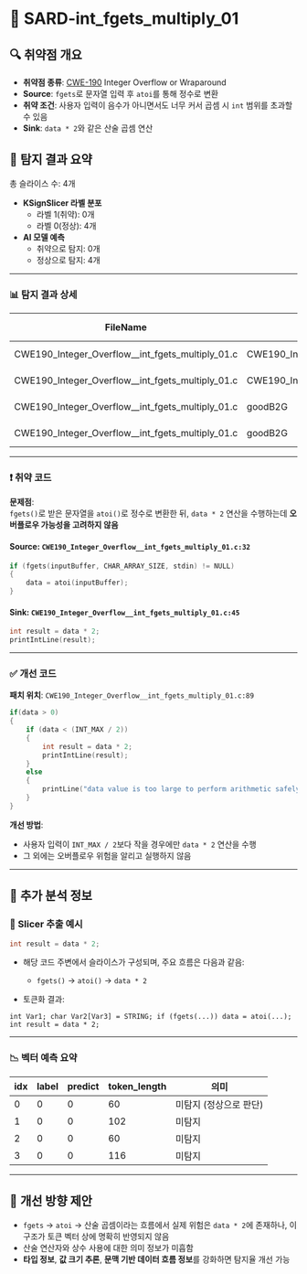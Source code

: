 # 📁 SARD-int_fgets_multiply_01

## 🔍 취약점 개요
* **취약점 종류**: [CWE-190](https://cwe.mitre.org/data/definitions/190.html) Integer Overflow or Wraparound
* **Source**: `fgets`로 문자열 입력 후 `atoi`를 통해 정수로 변환
* **취약 조건**: 사용자 입력이 음수가 아니면서도 너무 커서 곱셈 시 `int` 범위를 초과할 수 있음
* **Sink**: `data * 2`와 같은 산술 곱셈 연산

## 🔎 탐지 결과 요약

총 슬라이스 수: 4개  
- **KSignSlicer 라벨 분포**  
  - 라벨 1(취약): 0개  
  - 라벨 0(정상): 4개  
- **AI 모델 예측**  
  - 취약으로 탐지: 0개  
  - 정상으로 탐지: 4개

---

### 📊 탐지 결과 상세

| FileName                                           | Caller                                             | Source | Sink | idx | CWE-ID | category      | criterion | line | label | token_length | predict |
|----------------------------------------------------|----------------------------------------------------|--------|------|-----|--------|----------------|-----------|------|-------|---------------|---------|
| CWE190_Integer_Overflow__int_fgets_multiply_01.c   | CWE190_Integer_Overflow__int_fgets_multiply_01_bad | False  | False| 0   | CWE-190 | CallExpression | fgets     | 32   | 0     | 60            | 0       |
| CWE190_Integer_Overflow__int_fgets_multiply_01.c   | CWE190_Integer_Overflow__int_fgets_multiply_01_bad | False  | False| 1   | CWE-190 | CallExpression | atoi      | 35   | 0     | 102           | 0       |
| CWE190_Integer_Overflow__int_fgets_multiply_01.c   | goodB2G                                            | False  | False| 2   | CWE-190 | CallExpression | fgets     | 79   | 0     | 60            | 0       |
| CWE190_Integer_Overflow__int_fgets_multiply_01.c   | goodB2G                                            | False  | False| 3   | CWE-190 | CallExpression | atoi      | 82   | 0     | 116           | 0       |

---

### ❗️ 취약 코드
**문제점**:  
`fgets()`로 받은 문자열을 `atoi()`로 정수로 변환한 뒤, `data * 2` 연산을 수행하는데 **오버플로우 가능성을 고려하지 않음**

#### Source: `CWE190_Integer_Overflow__int_fgets_multiply_01.c:32`
```c
if (fgets(inputBuffer, CHAR_ARRAY_SIZE, stdin) != NULL)
{
    data = atoi(inputBuffer);
}
```

#### Sink: `CWE190_Integer_Overflow__int_fgets_multiply_01.c:45`
```c
int result = data * 2;
printIntLine(result);
```

---

### ✅ 개선 코드

**패치 위치**: `CWE190_Integer_Overflow__int_fgets_multiply_01.c:89`

```c
if(data > 0)
{
    if (data < (INT_MAX / 2))
    {
        int result = data * 2;
        printIntLine(result);
    }
    else
    {
        printLine("data value is too large to perform arithmetic safely.");
    }
}
```

**개선 방법**:

* 사용자 입력이 `INT_MAX / 2`보다 작을 경우에만 `data * 2` 연산을 수행
* 그 외에는 오버플로우 위험을 알리고 실행하지 않음

---

## 🧠 추가 분석 정보

### 🔎 Slicer 추출 예시
```c
int result = data * 2;
```
- 해당 코드 주변에서 슬라이스가 구성되며, 주요 흐름은 다음과 같음:
  - `fgets()` → `atoi()` → `data * 2`

- 토큰화 결과:
```
int Var1; char Var2[Var3] = STRING; if (fgets(...)) data = atoi(...); int result = data * 2;
```

---

### 📉 벡터 예측 요약

| idx | label | predict | token_length | 의미 |
|-----|-------|---------|---------------|------|
| 0   | 0     | 0       | 60            | 미탐지 (정상으로 판단) |
| 1   | 0     | 0       | 102           | 미탐지 |
| 2   | 0     | 0       | 60            | 미탐지 |
| 3   | 0     | 0       | 116           | 미탐지 |

---

## 🧪 개선 방향 제안

- `fgets` → `atoi` → 산술 곱셈이라는 흐름에서 실제 위험은 `data * 2`에 존재하나, 이 구조가 토큰 벡터 상에 명확히 반영되지 않음
- 산술 연산자와 상수 사용에 대한 의미 정보가 미흡함
- **타입 정보**, **값 크기 추론**, **문맥 기반 데이터 흐름 정보**를 강화하면 탐지율 개선 가능

